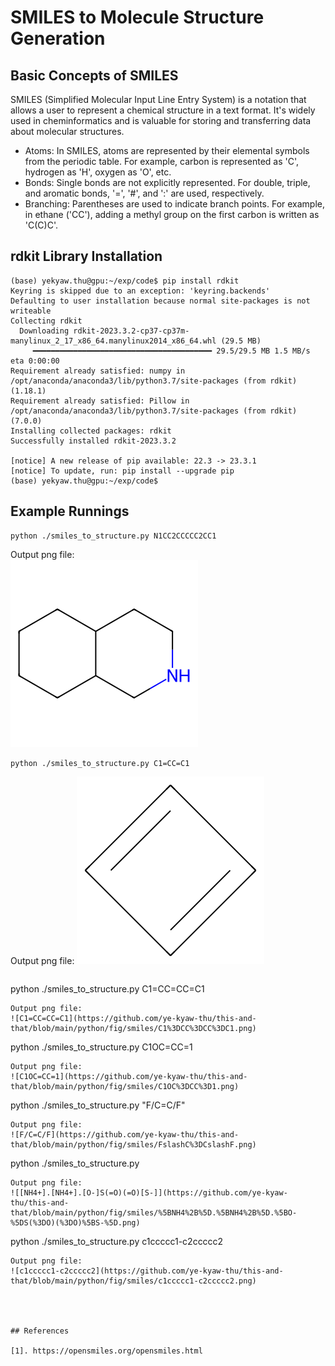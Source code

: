 # SMILES to Molecule Structure Generation

## Basic Concepts of SMILES

 SMILES (Simplified Molecular Input Line Entry System) is a notation that allows a user to represent a chemical structure in a text format. It's widely used in cheminformatics and is valuable for storing and transferring data about molecular structures.
 
- Atoms: In SMILES, atoms are represented by their elemental symbols from the periodic table. For example, carbon is represented as 'C', hydrogen as 'H', oxygen as 'O', etc.
- Bonds: Single bonds are not explicitly represented. For double, triple, and aromatic bonds, '=', '#', and ':' are used, respectively.
- Branching: Parentheses are used to indicate branch points. For example, in ethane ('CC'), adding a methyl group on the first carbon is written as 'C(C)C'.

## rdkit Library Installation

```
(base) yekyaw.thu@gpu:~/exp/code$ pip install rdkit
Keyring is skipped due to an exception: 'keyring.backends'
Defaulting to user installation because normal site-packages is not writeable
Collecting rdkit
  Downloading rdkit-2023.3.2-cp37-cp37m-manylinux_2_17_x86_64.manylinux2014_x86_64.whl (29.5 MB)
     ━━━━━━━━━━━━━━━━━━━━━━━━━━━━━━━━━━━━━━━━ 29.5/29.5 MB 1.5 MB/s eta 0:00:00
Requirement already satisfied: numpy in /opt/anaconda/anaconda3/lib/python3.7/site-packages (from rdkit) (1.18.1)
Requirement already satisfied: Pillow in /opt/anaconda/anaconda3/lib/python3.7/site-packages (from rdkit) (7.0.0)
Installing collected packages: rdkit
Successfully installed rdkit-2023.3.2

[notice] A new release of pip available: 22.3 -> 23.3.1
[notice] To update, run: pip install --upgrade pip
(base) yekyaw.thu@gpu:~/exp/code$
```

## Example Runnings

```
python ./smiles_to_structure.py N1CC2CCCCC2CC1
```

Output png file:  
![N1CC2CCCCC2CC1](https://github.com/ye-kyaw-thu/this-and-that/blob/main/python/fig/smiles/N1CC2CCCCC2CC1.png)  

```
python ./smiles_to_structure.py C1=CC=C1
```
Output png file: 
![C1=CC=C1](https://github.com/ye-kyaw-thu/this-and-that/blob/main/python/fig/smiles/C1%3DCC%3DC1.png)
```

```
python ./smiles_to_structure.py C1=CC=CC=C1
```
Output png file: 
![C1=CC=CC=C1](https://github.com/ye-kyaw-thu/this-and-that/blob/main/python/fig/smiles/C1%3DCC%3DCC%3DC1.png)

```
python ./smiles_to_structure.py C1OC=CC=1
```
Output png file: 
![C1OC=CC=1](https://github.com/ye-kyaw-thu/this-and-that/blob/main/python/fig/smiles/C1OC%3DCC%3D1.png)

```
python ./smiles_to_structure.py "F/C=C/F"
```
Output png file: 
![F/C=C/F](https://github.com/ye-kyaw-thu/this-and-that/blob/main/python/fig/smiles/FslashC%3DCslashF.png)

```
python ./smiles_to_structure.py 
```
Output png file: 
![[NH4+].[NH4+].[O-]S(=O)(=O)[S-]](https://github.com/ye-kyaw-thu/this-and-that/blob/main/python/fig/smiles/%5BNH4%2B%5D.%5BNH4%2B%5D.%5BO-%5DS(%3DO)(%3DO)%5BS-%5D.png)

```
python ./smiles_to_structure.py c1ccccc1-c2ccccc2
```
Output png file: 
![c1ccccc1-c2ccccc2](https://github.com/ye-kyaw-thu/this-and-that/blob/main/python/fig/smiles/c1ccccc1-c2ccccc2.png)




## References

[1]. https://opensmiles.org/opensmiles.html  
